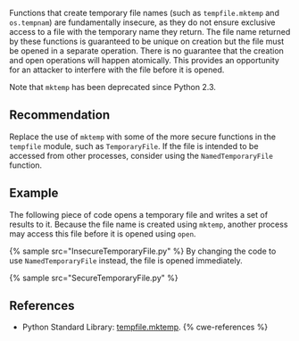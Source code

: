 Functions that create temporary file names (such as `tempfile.mktemp` and `os.tempnam`) are fundamentally insecure, as they do not ensure exclusive access to a file with the temporary name they return. The file name returned by these functions is guaranteed to be unique on creation but the file must be opened in a separate operation. There is no guarantee that the creation and open operations will happen atomically. This provides an opportunity for an attacker to interfere with the file before it is opened.

Note that `mktemp` has been deprecated since Python 2.3.


## Recommendation
Replace the use of `mktemp` with some of the more secure functions in the `tempfile` module, such as `TemporaryFile`. If the file is intended to be accessed from other processes, consider using the `NamedTemporaryFile` function.


## Example
The following piece of code opens a temporary file and writes a set of results to it. Because the file name is created using `mktemp`, another process may access this file before it is opened using `open`.

{% sample src="InsecureTemporaryFile.py" %}
By changing the code to use `NamedTemporaryFile` instead, the file is opened immediately.

{% sample src="SecureTemporaryFile.py" %}

## References
* Python Standard Library: [tempfile.mktemp](https://docs.python.org/3/library/tempfile.html#tempfile.mktemp).
{% cwe-references %}
